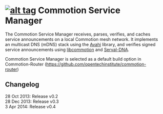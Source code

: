 [![alt tag](http://img.shields.io/badge/maintainer-dismantl-green.svg)](https://github.com/dismantl)
Commotion Service Manager
=========================

The Commotion Service Manager receives, parses, verifies, and caches service announcements on a local Commotion mesh network. It implements an multicast DNS (mDNS) stack using the [Avahi][] library, and verifies signed service announcements using [libcommotion][] and [Serval-DNA][].

Commotion Service Manager is selected as a default build option in Commotion-Router (https://github.com/opentechinstitute/commotion-router)

Changelog
---------

28 Oct 2013: Release v0.2  
28 Dec 2013: Release v0.3  
3 Apr 2014: Release v0.4

[Avahi]: http://avahi.org/
[libcommotion]: https://github.com/opentechinstitute/commotiond
[Serval-DNA]: https://github.com/servalproject/serval-dna
